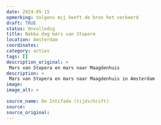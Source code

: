 ```yaml
---
date: 2024-05-15
opmerking: Volgens mij heeft de bron het verkeerd
draft: TRUE
status: Onvolledig
title: Nakba dag mars van Stopera
location: Amsterdam
coordinates: 
category: acties
tags: []
description_original: > 
 Mars van Stopera en mars naar Maagdenhuis
description: > 
 Mars van Stopera en mars naar Maagdenhuis in Amsterdam
image: 
image_alt: > 
 
source_name: De Intifada (tijdschrift)
source: 
source_original: 
---
```

